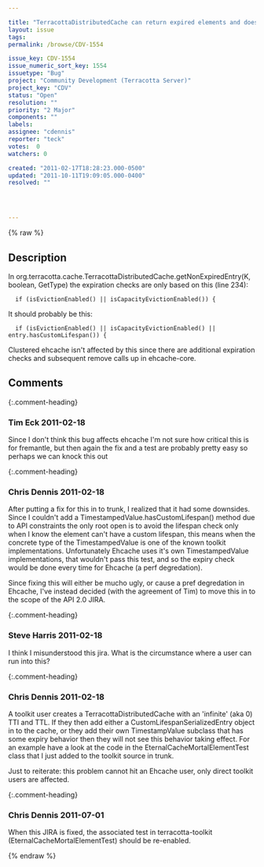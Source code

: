 ```yaml
---

title: "TerracottaDistributedCache can return expired elements and does not remove expired elements on get() if using element level TTI/TTL"
layout: issue
tags: 
permalink: /browse/CDV-1554

issue_key: CDV-1554
issue_numeric_sort_key: 1554
issuetype: "Bug"
project: "Community Development (Terracotta Server)"
project_key: "CDV"
status: "Open"
resolution: ""
priority: "2 Major"
components: ""
labels: 
assignee: "cdennis"
reporter: "teck"
votes:  0
watchers: 0

created: "2011-02-17T18:28:23.000-0500"
updated: "2011-10-11T19:09:05.000-0400"
resolved: ""




---
```


{% raw %}

## Description

<div markdown="1" class="description">

In org.terracotta.cache.TerracottaDistributedCache.getNonExpiredEntry(K, boolean, GetType) the expiration checks are only based on this (line 234):

      if (isEvictionEnabled() || isCapacityEvictionEnabled()) {

It should probably be this:

      if (isEvictionEnabled() || isCapacityEvictionEnabled() || entry.hasCustomLifespan()) {

Clustered ehcache isn't affected by this since there are additional expiration checks and subsequent remove calls up in ehcache-core. 

</div>

## Comments


{:.comment-heading}
### **Tim Eck** <span class="date">2011-02-18</span>

<div markdown="1" class="comment">

Since I don't think this bug affects ehcache I'm not sure how critical this is for fremantle, but then again the fix and a test are probably pretty easy so perhaps we can knock this out


</div>


{:.comment-heading}
### **Chris Dennis** <span class="date">2011-02-18</span>

<div markdown="1" class="comment">

After putting a fix for this in to trunk, I realized that it had some downsides.  Since I couldn't add a TimestampedValue.hasCustomLifespan() method due to API constraints the only root open is to avoid the lifespan check only when I know the element can't have a custom lifespan, this means when the concrete type of the TimestampedValue is one of the known toolkit implementations.  Unfortunately Ehcache uses it's own TimestampedValue implementations, that wouldn't pass this test, and so the expiry check would be done every time for Ehcache (a perf degredation).

Since fixing this will either be mucho ugly, or cause a pref degredation in Ehcache, I've instead decided (with the agreement of Tim) to move this in to the scope of the API 2.0 JIRA.

</div>


{:.comment-heading}
### **Steve Harris** <span class="date">2011-02-18</span>

<div markdown="1" class="comment">

I think I misunderstood this jira. What is the circumstance where a user can run into this?

</div>


{:.comment-heading}
### **Chris Dennis** <span class="date">2011-02-18</span>

<div markdown="1" class="comment">

A toolkit user creates a TerracottaDistributedCache with an 'infinite' (aka 0) TTI and TTL.  If they then add either a CustomLifespanSerializedEntry object in to the cache, or they add their own TimestampValue subclass that has some expiry behavior then they will not see this behavior taking effect.  For an example have a look at the code in the EternalCacheMortalElementTest class that I just added to the toolkit source in trunk.

Just to reiterate: this problem cannot hit an Ehcache user, only direct toolkit users are affected.

</div>


{:.comment-heading}
### **Chris Dennis** <span class="date">2011-07-01</span>

<div markdown="1" class="comment">

When this JIRA is fixed, the associated test in terracotta-toolkit (EternalCacheMortalElementTest) should be re-enabled.

</div>



{% endraw %}

